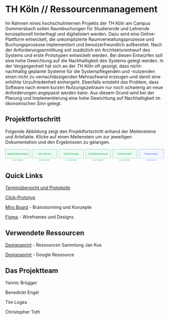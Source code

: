 # TH Köln // Ressourcenmanagement

Im Rahmen eines hochschulinternen Projekts der _TH Köln_ am Campus Gummersbach sollen Raumbuchungen für Studierende und Lehrende konzeptionell hinterfragt und digitalisiert werden. Dazu wird eine Online-Plattform entwickelt, die unkomplizierte Raumverwaltungsprozesse und Buchungsprozesse implementiert und benutzerfreundlich aufbereitet. Nach der Anforderungsermittlung soll zusätzlich ein Architekturentwurf des Systems und erste Prototypen entwickelt werden. Bei diesen Entwürfen soll eine hohe Gewichtung auf die Nachhaltigkeit des Systems gelegt werden. In der Vergangenheit hat sich an der _TH Köln_ oft gezeigt, dass nicht-nachhaltig geplante Systeme für die Systempflegenden und -nutzenden einen nicht zu vernachlässigenden Mehraufwand erzeugen und damit eine erhöhte Unzufriedenheit einhergeht. Ebenfalls entsteht das Problem, dass Software nach einem kurzen Nutzungszeitraum nur noch schwierig an neue Anforderungen angepasst werden kann. Aus diesem Grund wird bei der Planung und Implementierung eine hohe Gewichtung auf Nachhaltigkeit im ökonomischen Sinn gelegt.

## Projektfortschritt

Folgende Abbildung zeigt den Projektfortschritt anhand der Meilensteine und Artefakte. Klicke auf einen Meilenstein um zur jeweiligen Dokumentation und den Ergebnissen zu gelangen.

![Projektforschritt: Stakeholderanalyse beendet am 01.06.2022, User Stories beendet am 19.06.2022, Click-Prototyp beendet am 16.07.2022, Architekturentwurf beendet am 01.08.2022, Datenmodell beendet am 16.07.2022, Präsentation ausstehend bis zum 30.09.2022](./docs/assets/progress-05.png)

## Quick Links

[Terminübersicht und Protokolle](./docs/terminuebersicht.md)

[Click-Prototyp]()

[Miro Board](https://miro.com/app/board/o9J_kgMy_lc=/) - Brainstorming und Konzepte

[Figma](https://www.figma.com/file/XmxGih73XA6zbU6UN1y1mb/Wireframes?node-id=0%3A1) - Wireframes und Designs


## Verwendete Ressourcen

[Designsprint](https://koos.github.io/mi-master-vuk/) - Ressourcen Sammlung Jan Kus

[Designsprint](https://designsprintkit.withgoogle.com/methodology/overview) - Google Ressource

## Das Projektteam

Yannic Brügger

Benedickt Engel

Tim Loges

Christopher Toth